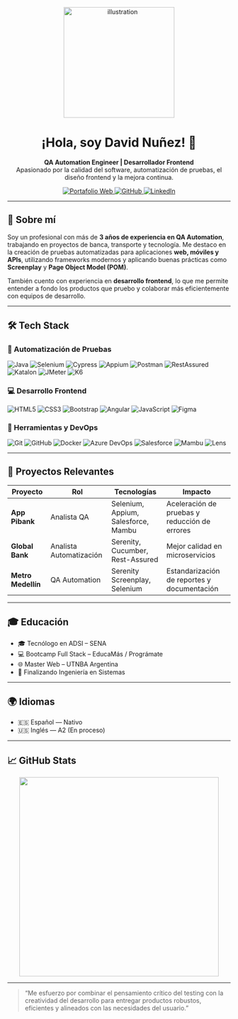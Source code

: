<!-- Encabezado visual con portafolio, GitHub y LinkedIn -->

<p align="center">
  <img src="https://raw.githubusercontent.com/MicaelliMedeiros/micaellimedeiros/master/image/computer-illustration.png" width="250" alt="illustration" />
</p>

<h1 align="center">¡Hola, soy David Nuñez! 🧪</h1>

<p align="center">
  <strong>QA Automation Engineer | Desarrollador Frontend</strong><br>
  Apasionado por la calidad del software, automatización de pruebas, el diseño frontend y la mejora continua.
</p>

<p align="center">
  <a href="https://portafolio-web-one.vercel.app/">
    <img src="https://img.shields.io/badge/Portafolio-%23FF0080?style=for-the-badge&logo=vercel&logoColor=white" alt="Portafolio Web" />
  </a>
  <a href="https://github.com/JDQN">
    <img src="https://img.shields.io/badge/GitHub-%23181717?style=for-the-badge&logo=github&logoColor=white" alt="GitHub" />
  </a>
  <a href="https://www.linkedin.com/in/viamonte2319/">
    <img src="https://img.shields.io/badge/LinkedIn-%230077B5?style=for-the-badge&logo=linkedin&logoColor=white" alt="LinkedIn" />
  </a>
</p>

---

## 🚀 Sobre mí

Soy un profesional con más de **3 años de experiencia en QA Automation**, trabajando en proyectos de banca, transporte y tecnología. Me destaco en la creación de pruebas automatizadas para aplicaciones **web, móviles y APIs**, utilizando frameworks modernos y aplicando buenas prácticas como **Screenplay** y **Page Object Model (POM)**.

También cuento con experiencia en **desarrollo frontend**, lo que me permite entender a fondo los productos que pruebo y colaborar más eficientemente con equipos de desarrollo.

---

## 🛠 Tech Stack

### 🔧 Automatización de Pruebas

![Java](https://img.shields.io/badge/Java-007396?style=for-the-badge&logo=openjdk&logoColor=white)
![Selenium](https://img.shields.io/badge/Selenium-43B02A?style=for-the-badge&logo=selenium&logoColor=white)
![Cypress](https://img.shields.io/badge/Cypress-17202C?style=for-the-badge&logo=cypress&logoColor=white)
![Appium](https://img.shields.io/badge/Appium-00C7B7?style=for-the-badge&logo=appium&logoColor=white)
![Postman](https://img.shields.io/badge/Postman-FF6C37?style=for-the-badge&logo=postman&logoColor=white)
![RestAssured](https://img.shields.io/badge/RestAssured-16A085?style=for-the-badge)
![Katalon](https://img.shields.io/badge/Katalon-32C766?style=for-the-badge)
![JMeter](https://img.shields.io/badge/JMeter-D22128?style=for-the-badge)
![K6](https://img.shields.io/badge/K6-7E3794?style=for-the-badge)

### 💻 Desarrollo Frontend

![HTML5](https://img.shields.io/badge/HTML5-E34F26?style=for-the-badge&logo=html5&logoColor=white)
![CSS3](https://img.shields.io/badge/CSS3-1572B6?style=for-the-badge&logo=css3&logoColor=white)
![Bootstrap](https://img.shields.io/badge/Bootstrap-563D7C?style=for-the-badge&logo=bootstrap&logoColor=white)
![Angular](https://img.shields.io/badge/Angular-DD0031?style=for-the-badge&logo=angular&logoColor=white)
![JavaScript](https://img.shields.io/badge/JavaScript-F7DF1E?style=for-the-badge&logo=javascript&logoColor=black)
![Figma](https://img.shields.io/badge/Figma-F24E1E?style=for-the-badge&logo=figma&logoColor=white)

### 🧰 Herramientas y DevOps

![Git](https://img.shields.io/badge/Git-F05032?style=for-the-badge&logo=git&logoColor=white)
![GitHub](https://img.shields.io/badge/GitHub-181717?style=for-the-badge&logo=github&logoColor=white)
![Docker](https://img.shields.io/badge/Docker-2496ED?style=for-the-badge&logo=docker&logoColor=white)
![Azure DevOps](https://img.shields.io/badge/Azure_DevOps-0078D7?style=for-the-badge&logo=azuredevops&logoColor=white)
![Salesforce](https://img.shields.io/badge/Salesforce-00A1E0?style=for-the-badge&logo=salesforce&logoColor=white)
![Mambu](https://img.shields.io/badge/Mambu-00C4B3?style=for-the-badge)
![Lens](https://img.shields.io/badge/Lens-FFFFFF?style=for-the-badge&logo=kubernetes&logoColor=blue)

---

## 📂 Proyectos Relevantes

<div align="center">

|       Proyecto       |         Rol              |               Tecnologías                      |                   Impacto                     |
|----------------------|--------------------------|------------------------------------------------|-----------------------------------------------|
| **App Pibank**       | Analista QA              | Selenium, Appium, Salesforce, Mambu            | Aceleración de pruebas y reducción de errores |
| **Global Bank**      | Analista Automatización  | Serenity, Cucumber, Rest-Assured               | Mejor calidad en microservicios               |
| **Metro Medellín**   | QA Automation            | Serenity Screenplay, Selenium                  | Estandarización de reportes y documentación   |

</div>

---

## 🎓 Educación

- 🎓 Tecnólogo en ADSI – SENA  
- 💻 Bootcamp Full Stack – EducaMás / Prográmate  
- 🌐 Master Web – UTNBA Argentina  
- 📘 Finalizando Ingeniería en Sistemas

---

## 🌍 Idiomas

- 🇪🇸 Español — Nativo  
- 🇺🇸 Inglés — A2 (En proceso)

---

## 📈 GitHub Stats

<p align="center">
  <img src="https://github-readme-stats.vercel.app/api?username=JDQN&show_icons=true&theme=dark&hide_border=true" width="450" />
</p>

---

> “Me esfuerzo por combinar el pensamiento crítico del testing con la creatividad del desarrollo para entregar productos robustos, eficientes y alineados con las necesidades del usuario.”
>
> 
>
> 

